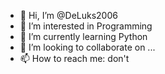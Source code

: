 - 👋 Hi, I’m @DeLuks2006
- 👀 I’m interested in Programming
- 🌱 I’m currently learning Python
- 💞️ I’m looking to collaborate on ...
- 📫 How to reach me: don't

<!---
DeLuks2006/DeLuks2006 is a ✨ special ✨ repository because its `README.md` (this file) appears on your GitHub profile.
You can click the Preview link to take a look at your changes.
--->
